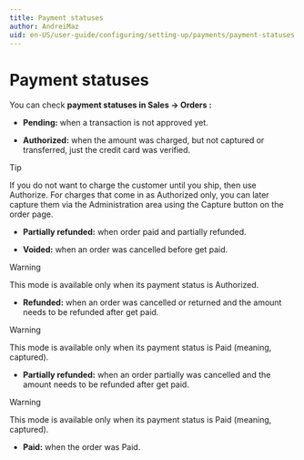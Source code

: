 ```yaml
---
title: Payment statuses
author: AndreiMaz
uid: en-US/user-guide/configuring/setting-up/payments/payment-statuses
---
```

# Payment statuses

You can check **payment statuses in Sales → Orders :**

* **Pending:** when a transaction is not approved yet.

* **Authorized:** when the amount was charged, but not captured or transferred, just the credit card was verified.

> [!TIP]
> If you do not want to charge the customer until you ship, then use Authorize. For charges that come in as Authorized only, you can later capture them via the Administration area using the Capture button on the order page.

* **Partially refunded:** when order paid and partially refunded.

* **Voided:** when an order was cancelled before get paid.

> [!WARNING]
> This mode is available only when its payment status is Authorized.

* **Refunded:** when an order was cancelled or returned and the amount needs to be refunded after get paid.

> [!WARNING]
> This mode is available only when its payment status is Paid (meaning, captured).

* **Partially refunded:** when an order partially was cancelled and the amount needs to be refunded after get paid.

> [!WARNING]
> This mode is available only when its payment status is Paid (meaning, captured).

* **Paid:** when the order was Paid.

